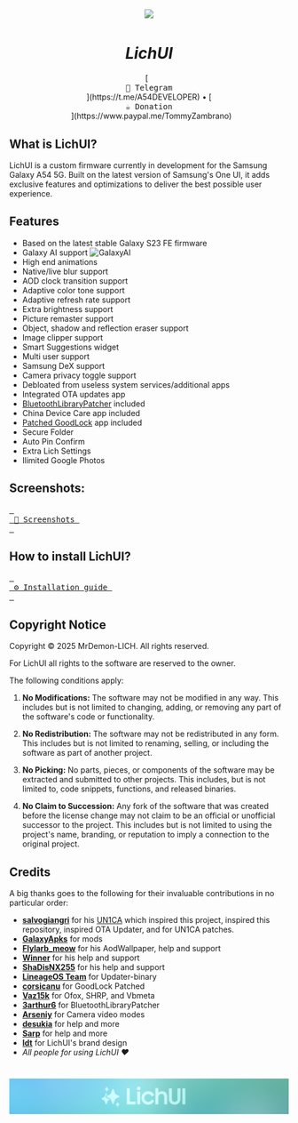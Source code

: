 <h1 align="center">
  <img loading="lazy" src="readme-res/Banner.png"/>
</h1>

<h1 align="center"><i>LichUI</i></h1>

<p align="center">
  [<kbd> <br> 💬 Telegram <br> </kbd>](https://t.me/A54DEVELOPER)
  •
  [<kbd> <br> ☕️ Donation <br> </kbd>](https://www.paypal.me/TommyZambrano)
</p>

## What is LichUI?
LichUI is a custom firmware currently in development for the Samsung Galaxy A54 5G. Built on the latest version of Samsung's One UI, it adds exclusive features and optimizations to deliver the best possible user experience.

## Features
- Based on the latest stable Galaxy S23 FE firmware
- Galaxy AI support <img width="20" alt="GalaxyAI" src="https://github.com/user-attachments/assets/24cbb2f6-32dc-4cad-851e-27b1473757c4" />
- High end animations
- Native/live blur support
- AOD clock transition support
- Adaptive color tone support
- Adaptive refresh rate support
- Extra brightness support
- Picture remaster support
- Object, shadow and reflection eraser support
- Image clipper support
- Smart Suggestions widget
- Multi user support
- Samsung DeX support
- Camera privacy toggle support
- Debloated from useless system services/additional apps
- Integrated OTA updates app
- [BluetoothLibraryPatcher](https://github.com/3arthur6/BluetoothLibraryPatcher) included
- China Device Care app included
- [Patched GoodLock](https://github.com/corsicanu/goodlock_dump) app included
- Secure Folder
- Auto Pin Confirm
- Extra Lich Settings
- Ilimited Google Photos

## Screenshots:
[<kbd> <br> 📸 Screenshots <br> </kbd>](https://github.com/MrDemon-LICH/PROJECT-LichUI/blob/main/screenshot.md)

## How to install LichUI?
[<kbd> <br> ⚙️ Installation guide <br> </kbd>](https://github.com/MrDemon-LICH/PROJECT-LichUI/blob/main/INSTALLATIONGUIDE.md)

## Copyright Notice

Copyright © 2025 MrDemon-LICH. All rights reserved.

For LichUI all rights to the software are reserved to the owner.

The following conditions apply:

1. **No Modifications:** The software may not be modified in any way. This includes but is not limited to changing, adding, or removing any part of the software's code or functionality.

2. **No Redistribution:** The software may not be redistributed in any form. This includes but is not limited to renaming, selling, or including the software as part of another project.

3. **No Picking:** No parts, pieces, or components of the software may be extracted and submitted to other projects. This includes, but is not limited to, code snippets, functions, and released binaries.

4. **No Claim to Succession:** Any fork of the software that was created before the license change may not claim to be an official or unofficial successor to the project. This includes but is not limited to using the project's name, branding, or reputation to imply a connection to the original project.

## Credits
A big thanks goes to the following for their invaluable contributions in no particular order:
- **[salvogiangri](https://github.com/salvogiangri)** for his [UN1CA](https://github.com/salvogiangri/UN1CA/tree/main) which inspired this project, inspired this repository, inspired OTA Updater, and for UN1CA patches.
- **[GalaxyApks](https://t.me/galaxyapks)** for mods
- **[Flylarb_meow](https://t.me/Flylarb_meow)** for his AodWallpaper, help and support
- **[Winner](https://t.me/@Winnerxd1001)** for his help and support
- **[ShaDisNX255](https://github.com/ShaDisNX255)** for his help and support
- **[LineageOS Team](https://www.lineageos.org/)** for Updater-binary
- **[corsicanu](https://github.com/corsicanu)** for GoodLock Patched
- **[Vaz15k](https://github.com/Vaz15k)** for Ofox, SHRP, and Vbmeta
- **[3arthur6](https://github.com/3arthur6)** for BluetoothLibraryPatcher
- **[Arseniy](https://t.me/Arsenybespomestnov)** for Camera video modes
- **[desukia](https://t.me/Desukia)** for help and more
- **[Sarp](https://t.me/Kozilyy)** for help and more
- **[ldt](https://github.com/ldtdev0/)** for LichUI's brand design
- *All people for using LichUI ❤️*

<h1 align="center">
  <img loading="lazy" src="readme-res/Footer.png"/>
</h1>
